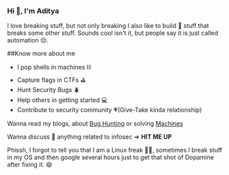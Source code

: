 ### Hi 👋, I'm Aditya

I love breaking stuff, but not only breaking I also like to build 🔨 stuff that breaks some other stuff. Sounds cool isn't it, but people say it is just called automation 😒.

##Know more about me
- I pop shells in machines ⛓️
- Capture flags in CTFs ⛳ 
- Hunt Security Bugs 🪲
- Help others in getting started 💻
- Contribute to security community 💗(Give-Take kinda relationship)

Wanna read my blogs, about [Bug Hunting](https://cirius.medium.com) or solving [Machines](https://0cirius0.github.io/writeup)

Wanna discuss 💬 anything related to infosec => **HIT ME UP**

Phissh, I forgot to tell you that I am a Linux freak 👨‍💻, sometimes I break stuff in my OS and then google several hours just to get that shot of Dopamine after fixing it. 😄




